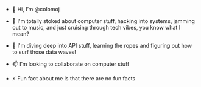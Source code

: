 - 👋 Hi, I’m @colomoj
- 👀 I'm totally stoked about computer stuff, hacking into systems, jamming out to music, and just cruising through tech vibes, you know what I mean?
- 🌱 I'm diving deep into API stuff, learning the ropes and figuring out how to surf those data waves! 
- 📫 I’m looking to collaborate on computer stuff
  

- ⚡ Fun fact about me is that there are no fun facts

<!---
colomoj/colomoj is a ✨ special ✨ repository because its `README.md` (this file) appears on your GitHub profile.
You can click the Preview link to take a look at your changes.
--->

